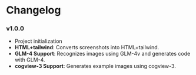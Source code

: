 # Changelog

### v1.0.0
- Project initialization
- **HTML+tailwind**: Converts screenshots into HTML+tailwind.
- **GLM-4 Support**: Recognizes images using GLM-4v and generates code with GLM-4.
- **cogview-3 Support**: Generates example images using cogview-3.